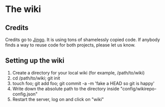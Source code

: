 The wiki
========

Credits
-------

Credits go to [Jingo](https://github.com/claudioc/jingo). It is using tons of shamelessly copied code. If anybody finds a way 
to reuse code for both projects, please let us know.

Setting up the wiki
-------------------

1. Create a directory for your local wiki (for example, /path/to/wiki)
1. cd /path/to/wiki; git init
1. touch foo; git add foo; git commit -a -m 'fake a HEAD so git is happy'
1. Write down the absolute path to the directory inside "config/wikirepo-config.json"
1. Restart the server, log on and click on "wiki" 
